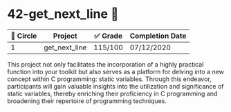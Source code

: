 # 42-get_next_line 📖

| :large_blue_circle: Circle | Project | :white_check_mark: Grade | Completion Date |
| --- | --- | --- | --- |
| 1 | get_next_line | 115/100 | 07/12/2020 |

This project not only facilitates the incorporation of a highly practical function into your toolkit but also serves as a platform for delving into a new concept within C programming: static variables. Through this endeavor, participants will gain valuable insights into the utilization and significance of static variables, thereby enriching their proficiency in C programming and broadening their repertoire of programming techniques.


